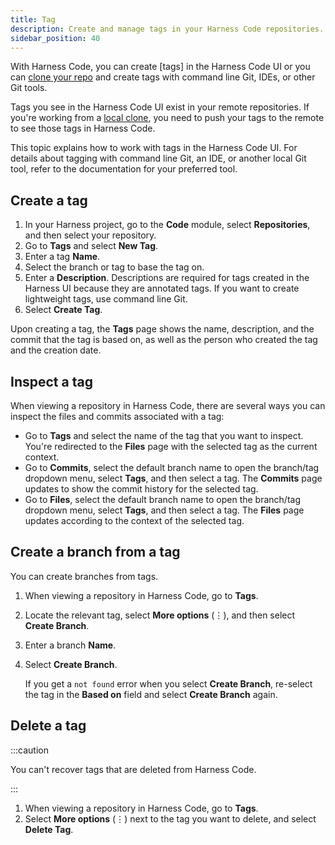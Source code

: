 ```yaml
---
title: Tag
description: Create and manage tags in your Harness Code repositories.
sidebar_position: 40
---
```


With Harness Code, you can create [tags] in the Harness Code UI or you can [clone your repo](./clone-repos.md) and create tags with command line Git, IDEs, or other Git tools.

Tags you see in the Harness Code UI exist in your remote repositories. If you're working from a [local clone](./clone-repos.md), you need to push your tags to the remote to see those tags in Harness Code.

This topic explains how to work with tags in the Harness Code UI. For details about tagging with command line Git, an IDE, or another local Git tool, refer to the documentation for your preferred tool.

## Create a tag

1. In your Harness project, go to the **Code** module, select **Repositories**, and then select your repository.
2. Go to **Tags** and select **New Tag**.
3. Enter a tag **Name**.
4. Select the branch or tag to base the tag on.
5. Enter a **Description**. Descriptions are required for tags created in the Harness UI because they are annotated tags. If you want to create lightweight tags, use command line Git.
6. Select **Create Tag**.

Upon creating a tag, the **Tags** page shows the name, description, and the commit that the tag is based on, as well as the person who created the tag and the creation date.

## Inspect a tag

When viewing a repository in Harness Code, there are several ways you can inspect the files and commits associated with a tag:

* Go to **Tags** and select the name of the tag that you want to inspect. You're redirected to the **Files** page with the selected tag as the current context.
* Go to **Commits**, select the default branch name to open the branch/tag dropdown menu, select **Tags**, and then select a tag. The **Commits** page updates to show the commit history for the selected tag.
* Go to **Files**, select the default branch name to open the branch/tag dropdown menu, select **Tags**, and then select a tag. The **Files** page updates according to the context of the selected tag.

## Create a branch from a tag

You can create branches from tags.

1. When viewing a repository in Harness Code, go to **Tags**.
2. Locate the relevant tag, select **More options** (&vellip;), and then select **Create Branch**.
3. Enter a branch **Name**.
4. Select **Create Branch**.

   If you get a `not found` error when you select **Create Branch**, re-select the tag in the **Based on** field and select **Create Branch** again.

## Delete a tag

:::caution

You can't recover tags that are deleted from Harness Code.

:::

1. When viewing a repository in Harness Code, go to **Tags**.
2. Select **More options** (&vellip;) next to the tag you want to delete, and select **Delete Tag**.
